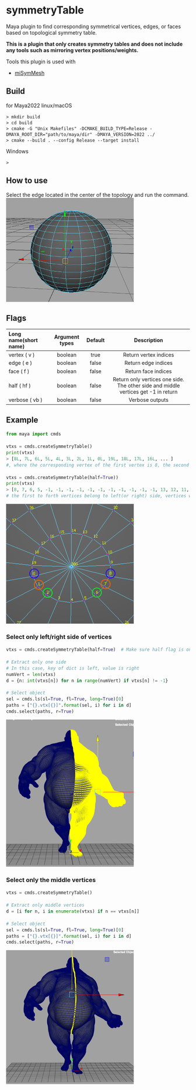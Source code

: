 # symmetryTable

Maya plugin to find corresponding symmetrical vertices, edges, or faces based on topological symmetry table.

**This is a plugin that only creates symmetry tables and does not include any tools such as mirroring vertex positions/weights.**

Tools this plugin is used with
* [miSymMesh](https://github.com/minoue/miSymMesh)

## Build
for Maya2022 linux/macOS

```
> mkdir build
> cd build
> cmake -G "Unix Makefiles" -DCMAKE_BUILD_TYPE=Release -DMAYA_ROOT_DIR="path/to/maya/dir" -DMAYA_VERSION=2022 ../
> cmake --build . --config Release --target install
```

Windows
```
>
```

## How to use
Select the edge located in the center of the topology and run the command.
<img src="./img/middleEdge.png" width="350">

## Flags
| Long name(short name) | Argument types | Default | Description |
|:---------|:--------------:|:-------:|:----------:|
|vertex ( v )|boolean|true|Return vertex indices|
|edge ( e )|boolean|false|Return edge indices|
|face ( f )|boolean|false|Return face indices|
|half ( hf )|boolean|false|Return only vertices one side. The other side and middle vertices get -1 in return|
|verbose ( vb )|boolean|false|Verbose outputs|

## Example
```python
from maya import cmds

vtxs = cmds.createSymmetryTable()
print(vtxs)
> [8L, 7L, 6L, 5L, 4L, 3L, 2L, 1L, 0L, 19L, 18L, 17L, 16L, ... ]
#, where the corresponding vertex of the first vertex is 8, the second vertex is 7, the third is 6, and so on...

vtxs = cmds.createSymmetryTable(half=True))
print(vtxs)
> [8, 7, 6, 5, -1, -1, -1, -1, -1, -1, -1, -1, -1, -1, -1, 13, 12, 11, 10 ...
# the first to forth vertices belong to left(or right) side, vertices with -1 belong to the other side or middle
```
<img src="./img/vtxPairs.png" width="350">

### Select only left/right side of vertices
```python
vtxs = cmds.createSymmetryTable(half=True)  # Make sure half flag is on

# Extract only one side
# In this case, key of dict is left, value is right
numVert = len(vtxs)
d = {n: int(vtxs[n]) for n in range(numVert) if vtxs[n] != -1}

# Select object
sel = cmds.ls(sl=True, fl=True, long=True)[0]
paths = ["{}.vtx[{}]".format(sel, i) for i in d]
cmds.select(paths, r=True)
```
<img src="./img/halfVerts.png" width="350">

### Select only the middle vertices
```python
vtxs = cmds.createSymmetryTable()

# Extract only middle vertices
d = [i for n, i in enumerate(vtxs) if n == vtxs[n]]

# Select object
sel = cmds.ls(sl=True, fl=True, long=True)[0]
paths = ["{}.vtx[{}]".format(sel, i) for i in d]
cmds.select(paths, r=True)
```
<img src="./img/middleVerts.png" width="350">
